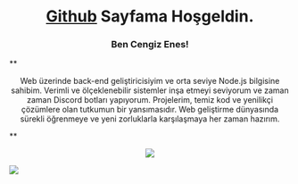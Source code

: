 <h1 align= "center"> <a href="https://github.com/PuthOnline">Github</a> Sayfama Hoşgeldin. </h1>
<h3 align= "center"> Ben Cengiz Enes! </h3>
**<p align="center">Web üzerinde back-end geliştiricisiyim ve orta seviye Node.js bilgisine sahibim. Verimli ve ölçeklenebilir sistemler inşa etmeyi seviyorum ve zaman zaman Discord botları yapıyorum. Projelerim, temiz kod ve yenilikçi çözümlere olan tutkumun bir yansımasıdır. Web geliştirme dünyasında sürekli öğrenmeye ve yeni zorluklarla karşılaşmaya her zaman hazırım.
</p>**
<p align= "center"><img src="https://count.getloli.com/get/@:puthcum?theme=asoul" style="max-width: 100%;" />
</p>

<p align="center">
  
<a align="center" href="https://discord.com/users/788692055550591016" rel="nofollow"><img src="https://camo.githubusercontent.com/f21abc0fa823c43b12bed0f71abcedb61b69a307d066e23dfd3b4d6c0752f135/68747470733a2f2f696d672e736869656c64732e696f2f62616467652f446973636f72642532302d3732383944412e7376673f267374796c653d666f722d7468652d6261646765266c6f676f3d646973636f7264266c6f676f436f6c6f723d7768697465" data-canonical-src="https://img.shields.io/badge/Discord%20-7289DA.svg?&amp;style=for-the-badge&amp;logo=discord&amp;logoColor=white" style="max-width: 100%;"></a>
</p>
